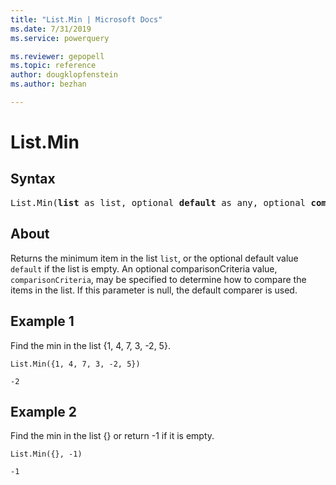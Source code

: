 ```yaml
---
title: "List.Min | Microsoft Docs"
ms.date: 7/31/2019
ms.service: powerquery

ms.reviewer: gepopell
ms.topic: reference
author: dougklopfenstein
ms.author: bezhan

---
```

# List.Min

## Syntax

<pre>
List.Min(<b>list</b> as list, optional <b>default</b> as any, optional <b>comparisonCriteria</b> as any, optional <b>includeNulls</b> as nullable logical) as any
</pre>
  
## About  
Returns the minimum item in the list `list`, or the optional default value `default` if the list is empty. An optional comparisonCriteria value, `comparisonCriteria`, may be specified to determine how to compare the items in the list. If this parameter is null, the default comparer is used.

## Example 1
Find the min in the list {1, 4, 7, 3, -2, 5}.

```powerquery-m
List.Min({1, 4, 7, 3, -2, 5})
```

`-2`

## Example 2
Find the min in the list {} or return -1 if it is empty. 

```powerquery-m
List.Min({}, -1)
```

`-1`
